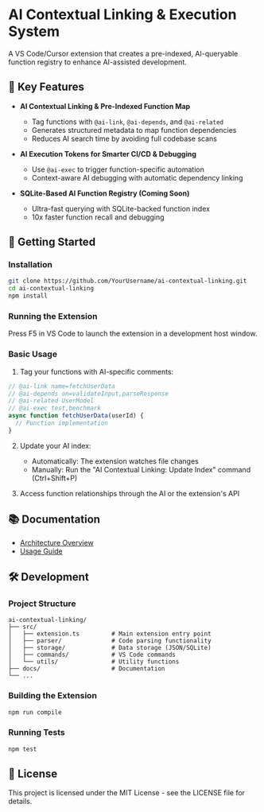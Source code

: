 # AI Contextual Linking & Execution System

A VS Code/Cursor extension that creates a pre-indexed, AI-queryable function registry to enhance AI-assisted development.

## 🎯 Key Features

- **AI Contextual Linking & Pre-Indexed Function Map**
  - Tag functions with `@ai-link`, `@ai-depends`, and `@ai-related`
  - Generates structured metadata to map function dependencies
  - Reduces AI search time by avoiding full codebase scans

- **AI Execution Tokens for Smarter CI/CD & Debugging**
  - Use `@ai-exec` to trigger function-specific automation
  - Context-aware AI debugging with automatic dependency linking

- **SQLite-Based AI Function Registry (Coming Soon)**
  - Ultra-fast querying with SQLite-backed function index
  - 10x faster function recall and debugging

## 🚀 Getting Started

### Installation

```bash
git clone https://github.com/YourUsername/ai-contextual-linking.git
cd ai-contextual-linking
npm install
```

### Running the Extension

Press F5 in VS Code to launch the extension in a development host window.

### Basic Usage

1. Tag your functions with AI-specific comments:

```typescript
// @ai-link name=fetchUserData
// @ai-depends on=validateInput,parseResponse
// @ai-related UserModel
// @ai-exec test,benchmark
async function fetchUserData(userId) {
  // Function implementation
}
```

2. Update your AI index:
   - Automatically: The extension watches file changes
   - Manually: Run the "AI Contextual Linking: Update Index" command (Ctrl+Shift+P)

3. Access function relationships through the AI or the extension's API

## 📚 Documentation

- [Architecture Overview](./docs/architecture-overview.md)
- [Usage Guide](./docs/usage-guide.md)

## 🛠️ Development

### Project Structure

```
ai-contextual-linking/
├── src/
│   ├── extension.ts         # Main extension entry point
│   ├── parser/              # Code parsing functionality
│   ├── storage/             # Data storage (JSON/SQLite)
│   ├── commands/            # VS Code commands
│   └── utils/               # Utility functions
├── docs/                    # Documentation
└── ...
```

### Building the Extension

```bash
npm run compile
```

### Running Tests

```bash
npm test
```

## 📄 License

This project is licensed under the MIT License - see the LICENSE file for details. 
